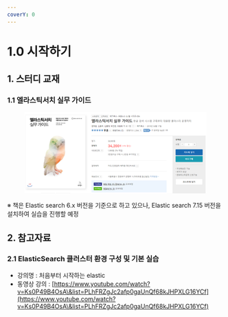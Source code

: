 ```yaml
---
coverY: 0
---
```


# 1.0 시작하기

## **1. 스터디 교재** &#x20;

### 1.1 엘라스틱서치 실무 가이드

<figure><img src="../.gitbook/assets/image.png" alt=""><figcaption></figcaption></figure>

※ 책은 Elastic search 6.x 버전을 기준으로 하고 있으나, Elastic search 7.15 버전을 설치하여 실습을 진행할 예정

## 2. 참고자료

### 2.1 ElasticSearch 클러스터 환경 구성 및 기본 실습

* 강의명 : 처음부터 시작하는 elastic
* 동영상 강의 : [https://www.youtube.com/watch?v=Ks0P49B4OsA\&list=PLhFRZgJc2afp0gaUnQf68kJHPXLG16YCf](https://www.youtube.com/watch?v=Ks0P49B4OsA\&list=PLhFRZgJc2afp0gaUnQf68kJHPXLG16YCf)



